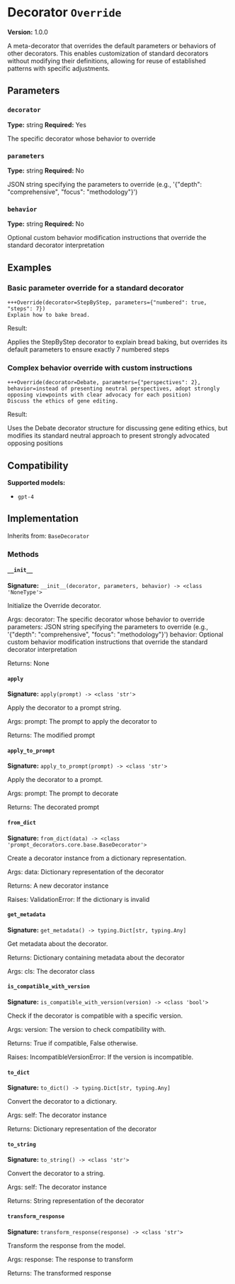 # Decorator `Override`

**Version:** 1.0.0

A meta-decorator that overrides the default parameters or behaviors of other decorators. This enables customization of standard decorators without modifying their definitions, allowing for reuse of established patterns with specific adjustments.

## Parameters

### `decorator`

**Type:** string
**Required:** Yes

The specific decorator whose behavior to override

### `parameters`

**Type:** string
**Required:** No

JSON string specifying the parameters to override (e.g., '{"depth": "comprehensive", "focus": "methodology"}')

### `behavior`

**Type:** string
**Required:** No

Optional custom behavior modification instructions that override the standard decorator interpretation

## Examples

### Basic parameter override for a standard decorator

```
+++Override(decorator=StepByStep, parameters={"numbered": true, "steps": 7})
Explain how to bake bread.
```

Result:

Applies the StepByStep decorator to explain bread baking, but overrides its default parameters to ensure exactly 7 numbered steps

### Complex behavior override with custom instructions

```
+++Override(decorator=Debate, parameters={"perspectives": 2}, behavior=instead of presenting neutral perspectives, adopt strongly opposing viewpoints with clear advocacy for each position)
Discuss the ethics of gene editing.
```

Result:

Uses the Debate decorator structure for discussing gene editing ethics, but modifies its standard neutral approach to present strongly advocated opposing positions

## Compatibility

**Supported models:**

- `gpt-4`

## Implementation

Inherits from: `BaseDecorator`

### Methods

#### `__init__`

**Signature:** `__init__(decorator, parameters, behavior) -> <class 'NoneType'>`

Initialize the Override decorator.

Args:
    decorator: The specific decorator whose behavior to override
    parameters: JSON string specifying the parameters to override (e.g., '{"depth": "comprehensive", "focus": "methodology"}')
    behavior: Optional custom behavior modification instructions that override the standard decorator interpretation


Returns:
    None

#### `apply`

**Signature:** `apply(prompt) -> <class 'str'>`

Apply the decorator to a prompt string.

Args:
    prompt: The prompt to apply the decorator to


Returns:
    The modified prompt

#### `apply_to_prompt`

**Signature:** `apply_to_prompt(prompt) -> <class 'str'>`

Apply the decorator to a prompt.

Args:
    prompt: The prompt to decorate

Returns:
    The decorated prompt

#### `from_dict`

**Signature:** `from_dict(data) -> <class 'prompt_decorators.core.base.BaseDecorator'>`

Create a decorator instance from a dictionary representation.

Args:
    data: Dictionary representation of the decorator

Returns:
    A new decorator instance

Raises:
    ValidationError: If the dictionary is invalid

#### `get_metadata`

**Signature:** `get_metadata() -> typing.Dict[str, typing.Any]`

Get metadata about the decorator.

Returns:
    Dictionary containing metadata about the decorator


Args:
    cls: The decorator class

#### `is_compatible_with_version`

**Signature:** `is_compatible_with_version(version) -> <class 'bool'>`

Check if the decorator is compatible with a specific version.

Args:
    version: The version to check compatibility with.


Returns:
    True if compatible, False otherwise.


Raises:
    IncompatibleVersionError: If the version is incompatible.

#### `to_dict`

**Signature:** `to_dict() -> typing.Dict[str, typing.Any]`

Convert the decorator to a dictionary.

Args:
    self: The decorator instance

Returns:
    Dictionary representation of the decorator

#### `to_string`

**Signature:** `to_string() -> <class 'str'>`

Convert the decorator to a string.

Args:
    self: The decorator instance

Returns:
    String representation of the decorator

#### `transform_response`

**Signature:** `transform_response(response) -> <class 'str'>`

Transform the response from the model.

Args:
    response: The response to transform

Returns:
    The transformed response
